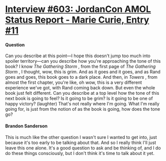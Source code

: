# [Interview #603: JordanCon AMOL Status Report - Marie Curie, Entry #11](https://www.theoryland.com/intvmain.php?i=603#11)

#### Question

Can you describe at this point—I hope this doesn't jump too much into spoiler territory—can you describe how you're approaching the tone of this book? I know
*The Gathering Storm*
, from the first page of
*The Gathering Storm*
, I thought, wow, this is grim. And as it goes and it goes, and as Rand goes and goes, this book goes to a dark place. And then, in
*Towers*
, from almost the first chapter, you're like, oh wow, this is a very different experience we've got, with Rand coming back down. But even the whole book just felt different. Can you describe at a top level how the tone of this next book is going to feel? Is it going to be grim? Is it going to be one of happy victory? (laughter) That's not really where I'm going. What I'm really going for, is just from the notion of as the book is going, how does the tone go?

#### Brandon Sanderson

This is much like the other question I wasn't sure I wanted to get into, just because it's too early to be talking about that. And so I really think I'll just leave this one alone. It's a good question to ask and be thinking of, and I do do these things consciously, but I don't think it's time to talk about it yet.

